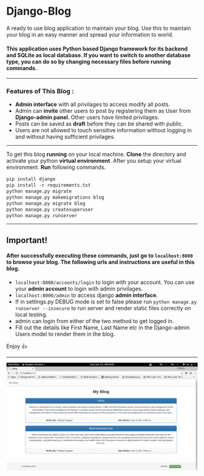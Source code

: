 # Django-Blog

A ready to use blog application to maintain your blog. Use this to maintain your blog in an easy manner and spread your information to world.

#### This application uses Python based Django framework for its backend and SQLite as local database. If you want to switch to another database type, you can do so by changing necessary files before running commands.
___

### Features of This Blog :
- **Admin interface** with all privilages to access modify all posts.
- Admin can **invite** other users to post by registering them as User from **Django-admin panel**. Other users have limited privilages.
- Posts can be saved as **draft** before they can be shared with public.
- Users are not allowed to touch sensitive information without logging in and without having sufficient privilages.

___
To get this blog **running** on your local machine. **Clone** the directory and activate your python **virtual environment**. After you setup your virtual environment. **Run** following commands.

    pip install django
    pip install -r requirements.txt
    python manage.py migrate
    python manage.py makemigrations blog
    python manage.py migrate blog
    python manage.py createsuperuser
    python manage.py runserver
___
## Important!

#### After successfully executing these commands, just go to `localhost:8000` to browse your blog. The following urls and instructions are useful in this blog.

- `localhost:8000/accounts/login` to login with your account. You can use your **admin account** to login with admin privilages.
- `localhost:8000/admin` to access django **admin interface**.
- If in settings.py DEBUG mode is set to false please run `python manage.py runserver --insecure` to run server and render static files correctly on local testing.
- admin can login from either of the two method to get logged in.
- Fill out the details like First Name, Last Name etc in the Django-admin Users model to render them in the blog.

Enjoy :+1:

___
![Home Page](1.gif)